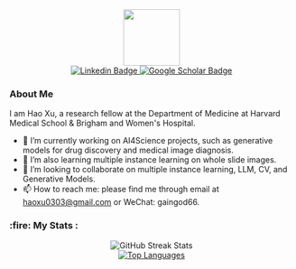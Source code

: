 <div id="header" align="center">
  <img src="https://media.giphy.com/media/M9gbBd9nbDrOTu1Mqx/giphy.gif" width="100"/>
</div>

<div id="badges" align="center">
  <a href="https://www.linkedin.com/in/hao-xu-62bb11169/" target="_blank">
    <img src="https://img.shields.io/badge/LinkedIn-blue?style=for-the-badge&logo=linkedin&logoColor=white" alt="Linkedin Badge"/>
  </a>
  <a href="https://scholar.google.com/citations?user=tcYaFAcAAAAJ&hl=en" target="_blank">
    <img src="https://img.shields.io/badge/Google%20Scholar-red?style=for-the-badge&logo=google-scholar&logoColor=white" alt="Google Scholar Badge"/>
  </a>
</div>

<div id="profile" align="center">
  <img src="https://komarev.com/ghpvc/?username=GainGod-Xu&style=flat-square&color=blue" alt=""
</div>

<div align="left">
  <h3>About Me</h3>
  <p>
    I am Hao Xu, a research fellow at the Department of Medicine at Harvard Medical School & Brigham and Women's Hospital.
  </p>
  <ul>
    <li>🔭 I’m currently working on AI4Science projects, such as generative models for drug discovery and medical image diagnosis.</li>
    <li>🌱 I’m also learning multiple instance learning on whole slide images.</li>
    <li>👯 I’m looking to collaborate on multiple instance learning, LLM, CV, and Generative Models.</li>
    <li>📫 How to reach me: please find me through email at <a href="mailto:haoxu0303@gmail.com">haoxu0303@gmail.com</a> or WeChat: gaingod66.</li>
  </ul>
  <h3>:fire: My Stats :</h3>
  <div id="profile" align="center">
  <img src="https://github-readme-streak-stats.herokuapp.com/?user=GainGod-Xu" alt="GitHub Streak Stats"/>
  <br>
  <a href="https://github.com/GainGod-Xu">
    <img src="https://github-readme-stats.vercel.app/api/top-langs/?username=GainGod-Xu&layout=compact&theme=vision-friendly-dark" alt="Top Languages"/>
  </a>
  </div>

  
</div>



